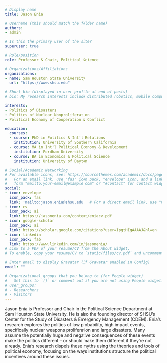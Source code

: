 ```yaml
---
# Display name
title: Jason Enia

# Username (this should match the folder name)
authors:
- admin

# Is this the primary user of the site?
superuser: true

# Role/position
role: Professor & Chair, Political Science

# Organizations/Affiliations
organizations:
- name: Sam Houston State University
  url: "https://www.shsu.edu"

# Short bio (displayed in user profile at end of posts)
# bio: My research interests include distributed robotics, mobile computing and programmable matter.

interests:
- Politics of Disasters
- Politics of Nuclear Nonproliferation
- Political Economy of Cooperation & Conflict

education:
  courses:
  - course: PhD in Politics & Int'l Relations
    institution: University of Southern California
  - course: MA in Int'l Political Economy & Development
    institution: Fordham University
  - course: BA in Economics & Political Science
    institution: University of Dayton

# Social/Academic Networking
# For available icons, see: https://sourcethemes.com/academic/docs/page-builder/#icons
#   For an email link, use "fas" icon pack, "envelope" icon, and a link in the
#   form "mailto:your-email@example.com" or "#contact" for contact widget.
social:
- icon: envelope
  icon_pack: fas
  link: 'mailto:jason.enia@shsu.edu'  # For a direct email link, use "mailto:test@example.org".
- icon: cv
  icon_pack: ai
  link: https://jasonenia.com/content/eniacv.pdf
- icon: google-scholar
  icon_pack: ai
  link: https://scholar.google.com/citations?user=IpgtHIgAAAAJ&hl=en
- icon: linkedin
  icon_pack: fab
  link: https://www.linkedin.com/in/jasonenia/
# Link to a PDF of your resume/CV from the About widget.
# To enable, copy your resume/CV to `static/files/cv.pdf` and uncomment the lines below.

# Enter email to display Gravatar (if Gravatar enabled in Config)
email: ""

# Organizational groups that you belong to (for People widget)
#   Set this to `[]` or comment out if you are not using People widget.
# user_groups:
# - Researchers
# - Visitors
---
```

Jason Enia is Professor and Chair in the Political Science Department at Sam Houston State University. He is also the founding director of SHSU’s Center for the Study of Disasters & Emergency Management (CDEM). Enia’s research explores the politics of low probability, high impact events, specifically nuclear weapons proliferation and large disasters. Many assume the potentially huge and negative consequences of these events make the politics different – or should make them different if they’re not already. Enia’s research dispels these myths using the theories and tools of political economy, focusing on the ways institutions structure the political incentives around these issues.
